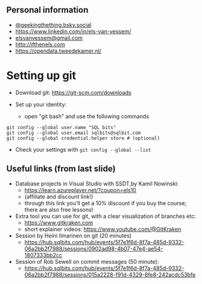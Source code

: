 ## Personal information
- [@geekingthething.bsky.social](https://bsky.app/profile/geekingthething.bsky.social)
- https://www.linkedin.com/in/els-van-vessem/
- elsvanvessem@gmail.com
- http://ifthenels.com
- https://opendata.tweedekamer.nl/ 

# Setting up git
- Download git: https://git-scm.com/downloads

- Set up your identity:
  - open "git bash" and use the following commands
```
git config --global user.name "SQL bits"
git config --global user.email sqlbits@sqlbit.com
git config --global credential.helper store # (optional)
```
  - Check your settings with
`git config --global --list`

## Useful links (from last slide)
- Database projects in Visual Studio with SSDT,by Kamil Nowinski: 
  - https://learn.azureplayer.net/?coupon=els10
  - (affiliate and discount link!)
  - through this link you'll get a 10% discount if you buy the course; there are also free lessons!
- Extra tool you can use for git, with a clear visualization of branches etc:
  - https://www.gitkraken.com
  - short explainer videos: https://www.youtube.com/@GitKraken
- Session by Heini Ilmarinen on git (20 minutes) 
  - https://hub.sqlbits.com/hub/events/5f7e1f6d-8f7a-485d-9332-06a2bb2f7988/sessions/0902ad98-4b07-47e4-ae54-1807333bb2cc
- Session of Rob Sewell on commit messages (50 minute):
  - https://hub.sqlbits.com/hub/events/5f7e1f6d-8f7a-485d-9332-06a2bb2f7988/sessions/015a2228-f91d-4329-8fe8-242acdc53bfe
